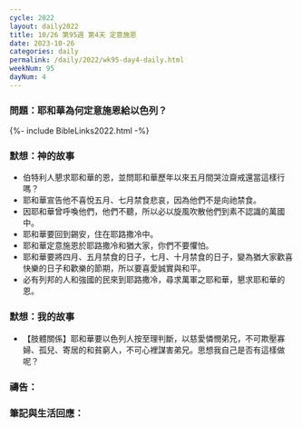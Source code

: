 ```yaml
---
cycle: 2022
layout: daily2022
title: 10/26 第95週 第4天 定意施恩
date: 2023-10-26
categories: daily
permalink: /daily/2022/wk95-day4-daily.html
weekNum: 95
dayNum: 4
---
```


### 問題：耶和華為何定意施恩給以色列？

{%- include BibleLinks2022.html -%}

### 默想：神的故事
+ 伯特利人懇求耶和華的恩，並問耶和華歷年以來五月間哭泣齋戒還當這樣行嗎？
+ 耶和華宣告他不喜悅五月、七月禁食悲哀，因為他們不是向祂禁食。
+ 因耶和華曾呼喚他們，他們不聽，所以必以旋風吹散他們到素不認識的萬國中。
+ 耶和華要回到錫安，住在耶路撒冷中。
+ 耶和華定意施恩於耶路撒冷和猶大家，你們不要懼怕。
+ 耶和華要將四月、五月禁食的日子，七月、十月禁食的日子，變為猶大家歡喜快樂的日子和歡樂的節期，所以要喜愛誠實與和平。
+ 必有列邦的人和強國的民來到耶路撒冷，尋求萬軍之耶和華，懇求耶和華的恩。

### 默想：我的故事
+ 【肢體關係】耶和華要以色列人按至理判斷，以慈愛憐憫弟兄，不可欺壓寡婦、孤兒、寄居的和貧窮人，不可心裡謀害弟兄。思想我自己是否有這樣做呢？

### 禱告：

### 筆記與生活回應：
